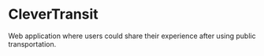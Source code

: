 # CleverTransit
Web application where users could share their experience after using public transportation.
